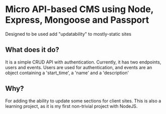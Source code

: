 # Micro API-based CMS using Node, Express, Mongoose and Passport
Designed to be used add "updatability" to mostly-static sites
## What does it do?
It is a simple CRUD API with authentication. Currently, it has two endpoints, users and events. Users are used for authentication, and events are an object containing a 'start_time', a 'name' and a 'description'
## Why?
For adding the ability to update some sections for client sites. This is also a learning project, as it is my first non-trivial project with NodeJS.
